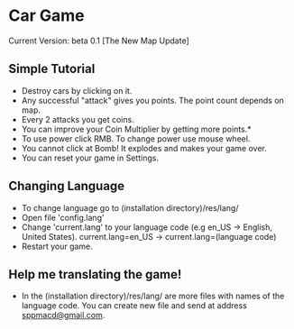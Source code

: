 # Car Game

Current Version: beta 0.1 [The New Map Update]

## Simple Tutorial

* Destroy cars by clicking on it.
* Any successful "attack" gives you points. The point count depends on map.
* Every 2 attacks you get coins.
* You can improve your Coin Multiplier by getting more points.*
* To use power click RMB. To change power use mouse wheel.
* You cannot click at Bomb! It explodes and makes your game over.
* You can reset your game in Settings.

## Changing Language

* To change language go to (installation directory)/res/lang/
* Open file 'config.lang'
* Change 'current.lang' to your language code (e.g en_US -> English, United States).
	current.lang=en_US -> current.lang=(language code)
* Restart your game.

## Help me translating the game!

* In the (installation directory)/res/lang/ are more files with names of the language code. You can create new file and send at address sppmacd@gmail.com.
